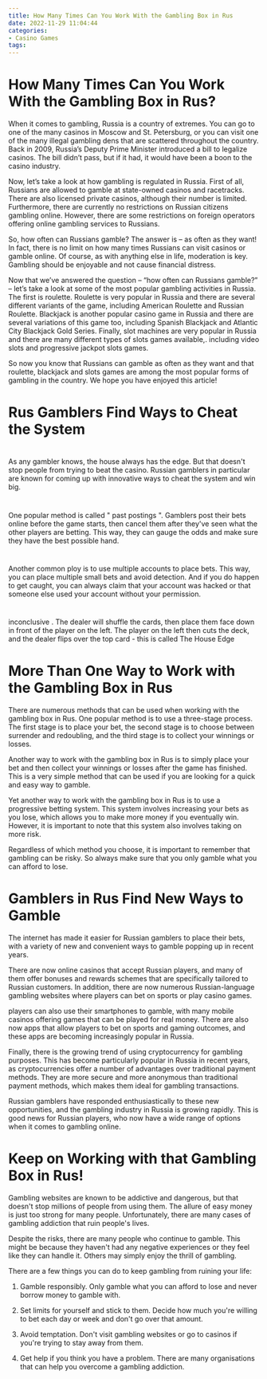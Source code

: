 ```yaml
---
title: How Many Times Can You Work With the Gambling Box in Rus
date: 2022-11-29 11:04:44
categories:
- Casino Games
tags:
---
```



#  How Many Times Can You Work With the Gambling Box in Rus?

When it comes to gambling, Russia is a country of extremes. You can go to one of the many casinos in Moscow and St. Petersburg, or you can visit one of the many illegal gambling dens that are scattered throughout the country. Back in 2009, Russia’s Deputy Prime Minister introduced a bill to legalize casinos. The bill didn’t pass, but if it had, it would have been a boon to the casino industry.

Now, let’s take a look at how gambling is regulated in Russia. First of all, Russians are allowed to gamble at state-owned casinos and racetracks. There are also licensed private casinos, although their number is limited. Furthermore, there are currently no restrictions on Russian citizens gambling online. However, there are some restrictions on foreign operators offering online gambling services to Russians.

So, how often can Russians gamble? The answer is – as often as they want! In fact, there is no limit on how many times Russians can visit casinos or gamble online. Of course, as with anything else in life, moderation is key. Gambling should be enjoyable and not cause financial distress.

Now that we’ve answered the question – “how often can Russians gamble?” – let’s take a look at some of the most popular gambling activities in Russia. The first is roulette. Roulette is very popular in Russia and there are several different variants of the game, including American Roulette and Russian Roulette. Blackjack is another popular casino game in Russia and there are several variations of this game too, including Spanish Blackjack and Atlantic City Blackjack Gold Series. Finally, slot machines are very popular in Russia and there are many different types of slots games available,. including video slots and progressive jackpot slots games.

So now you know that Russians can gamble as often as they want and that roulette, blackjack and slots games are among the most popular forms of gambling in the country. We hope you have enjoyed this article!

#  Rus Gamblers Find Ways to Cheat the System

#

As any gambler knows, the house always has the edge. But that doesn't stop people from trying to beat the casino. Russian gamblers in particular are known for coming up with innovative ways to cheat the system and win big.

#

One popular method is called " past postings ". Gamblers post their bets online before the game starts, then cancel them after they've seen what the other players are betting. This way, they can gauge the odds and make sure they have the best possible hand.

#

Another common ploy is to use multiple accounts to place bets. This way, you can place multiple small bets and avoid detection. And if you do happen to get caught, you can always claim that your account was hacked or that someone else used your account without your permission.

#
 inconclusive . The dealer will shuffle the cards, then place them face down in front of the player on the left. The player on the left then cuts the deck, and the dealer flips over the top card - this is called The House Edge 





#  More Than One Way to Work with the Gambling Box in Rus

There are numerous methods that can be used when working with the gambling box in Rus. One popular method is to use a three-stage process. The first stage is to place your bet, the second stage is to choose between surrender and redoubling, and the third stage is to collect your winnings or losses.

Another way to work with the gambling box in Rus is to simply place your bet and then collect your winnings or losses after the game has finished. This is a very simple method that can be used if you are looking for a quick and easy way to gamble.

Yet another way to work with the gambling box in Rus is to use a progressive betting system. This system involves increasing your bets as you lose, which allows you to make more money if you eventually win. However, it is important to note that this system also involves taking on more risk.

Regardless of which method you choose, it is important to remember that gambling can be risky. So always make sure that you only gamble what you can afford to lose.

#  Gamblers in Rus Find New Ways to Gamble

The internet has made it easier for Russian gamblers to place their bets, with a variety of new and convenient ways to gamble popping up in recent years.

There are now online casinos that accept Russian players, and many of them offer bonuses and rewards schemes that are specifically tailored to Russian customers. In addition, there are now numerous Russian-language gambling websites where players can bet on sports or play casino games.

players can also use their smartphones to gamble, with many mobile casinos offering games that can be played for real money. There are also now apps that allow players to bet on sports and gaming outcomes, and these apps are becoming increasingly popular in Russia.

Finally, there is the growing trend of using cryptocurrency for gambling purposes. This has become particularly popular in Russia in recent years, as cryptocurrencies offer a number of advantages over traditional payment methods. They are more secure and more anonymous than traditional payment methods, which makes them ideal for gambling transactions.

Russian gamblers have responded enthusiastically to these new opportunities, and the gambling industry in Russia is growing rapidly. This is good news for Russian players, who now have a wide range of options when it comes to gambling online.

#  Keep on Working with that Gambling Box in Rus!

Gambling websites are known to be addictive and dangerous, but that doesn't stop millions of people from using them. The allure of easy money is just too strong for many people. Unfortunately, there are many cases of gambling addiction that ruin people's lives.

Despite the risks, there are many people who continue to gamble. This might be because they haven't had any negative experiences or they feel like they can handle it. Others may simply enjoy the thrill of gambling.

There are a few things you can do to keep gambling from ruining your life:

1) Gamble responsibly. Only gamble what you can afford to lose and never borrow money to gamble with.

2) Set limits for yourself and stick to them. Decide how much you're willing to bet each day or week and don't go over that amount.

3) Avoid temptation. Don't visit gambling websites or go to casinos if you're trying to stay away from them.

4) Get help if you think you have a problem. There are many organisations that can help you overcome a gambling addiction.